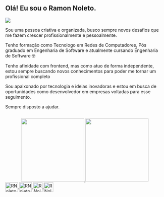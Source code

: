 ## Olá! Eu sou o Ramon Noleto.
<div style="display: inline_block">
    
  <a href="https://www.linkedin.com/in/ramon-noleto-b0913545/" target="_blank"><img src="https://img.shields.io/badge/-LinkedIn-%230077B5?style=for-the-badge&logo=linkedin&logoColor=white" target="_blank"></a>
  </div>

<p>Sou uma pessoa criativa e organizada, busco sempre novos desafios que me fazem crescer profissionalmente e pessoalmente.</p>
<p>Tenho formação como Tecnologo em Redes de Computadores, Pós graduado em Engenharia de Software e atualmente cursando Engenharia de Software 🤓 </p>
<p>Tenho afinidade com frontend, mas como atuo de forma independente, estou sempre buscando novos conhecimentos para poder me tornar um profissional completo</p>
<p>Sou apaixonado por tecnologia e ideias inovadoras e estou em busca de oportunidades como desenvolvedor em empresas voltadas para esse seguimento.</p>
<p>Sempre disposto a ajudar.</p>

##

<div align="center">
  <a href="https://github.com/RNoleto">
  <img height="200em" src="https://github-readme-stats.vercel.app/api?username=RNoleto&show_icons=true&theme=dark&include_all_commits=true&count_private=true"/>
  <img height="200em" src="https://github-readme-stats.vercel.app/api/top-langs/?username=RNoleto&layout=compact&langs_count=7&theme=dark"/>
</div>
  
<div style="display: inline_block">
  <img align="center" alt="RNoleto-HTML" height="30" width="40" src="https://cdn.jsdelivr.net/gh/devicons/devicon/icons/html5/html5-original.svg">
  <img align="center" alt="RNoleto-CSS" height="30" width="40" src="https://cdn.jsdelivr.net/gh/devicons/devicon/icons/css3/css3-original.svg">
  <img align="center" alt="RNoleto-Js" height="30" widht="40" src="https://cdn.jsdelivr.net/gh/devicons/devicon/icons/javascript/javascript-original.svg"/>
  <img align="center" alt="RNoleto-Js" height="30" widht="40" src="https://cdn.jsdelivr.net/gh/devicons/devicon/icons/visualstudio/visualstudio-plain.svg"/>
</div> 

  
  
